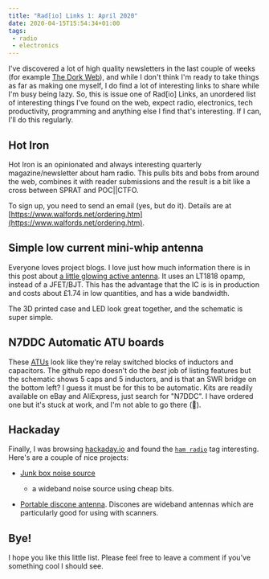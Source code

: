 ```yaml
---
title: "Rad[io] Links 1: April 2020"
date: 2020-04-15T15:54:34+01:00
tags:
 - radio
 - electronics
---
```


I've discovered a lot of high quality newsletters in the last couple of weeks
(for example [The Dork Web](https://thedorkweb.substack.com/)),
and while I don't think I'm ready to take things as far as making one myself, I
do find a lot of interesting links to share while I'm busy being lazy.
So, this is issue one of Rad[io] Links, an unordered list of interesting things
I've found on the web, expect radio, electronics, tech productivity,
programming and anything else I find that's interesting. If I can, I'll do this
regularly.

## Hot Iron

Hot Iron is an opinionated and always interesting quarterly magazine/newsletter
about ham radio. This pulls bits and bobs from around the web, combines it with
reader submissions and the result is a bit like a cross between SPRAT and
POC||CTFO.

To sign up, you need to send an email (yes, but do it). Details are at
[https://www.walfords.net/ordering.htm](https://www.walfords.net/ordering.htm).

## Simple low current mini-whip antenna

Everyone loves project blogs. I love just how much information there is in this post about
[a little glowing active antenna](https://circuitsalad.com/2020/02/13/simple-low-current-mini-whip-antenna/).
It uses an LT1818 opamp, instead of a JFET/BJT. This has the advantage that the IC
is is in production and costs about £1.74 in low quantities, and has a wide bandwidth.

The 3D printed case and LED look great together, and the schematic is super simple.

## N7DDC Automatic ATU boards

These [ATUs](https://github.com/Dfinitski/N7DDC-ATU-100-mini-and-extended-boards)
look like they're relay switched blocks of inductors and capacitors. The
github repo doesn't do the _best_ job of listing features but the schematic
shows 5 caps and 5 inductors, and is that an SWR bridge on the bottom left? I
guess it must be for this to be automatic. Kits are readily available on eBay
and AliExpress, just search for "N7DDC". I have ordered one but it's stuck at
work, and I'm not able to go there (🦠).

## Hackaday

Finally, I was browsing [hackaday.io](https://hackaday.io) and found the [`ham
radio`](https://hackaday.io/projects?tag=ham%20radio) tag interesting. Here's
are a couple of nice projects:

* [Junk box noise
  source](http://www.lifeatwarp9.com/2017/05/curiously-strong-junk-box-noise-source/)
  - a wideband noise source using cheap bits.

* [Portable discone
  antenna](https://hackaday.io/project/169167-portable-discone-antenna).
  Discones are wideband antennas which are particularly good for using with
  scanners.

## Bye!

I hope you like this little list. Please feel free to leave a comment if you've
something cool I should see.
